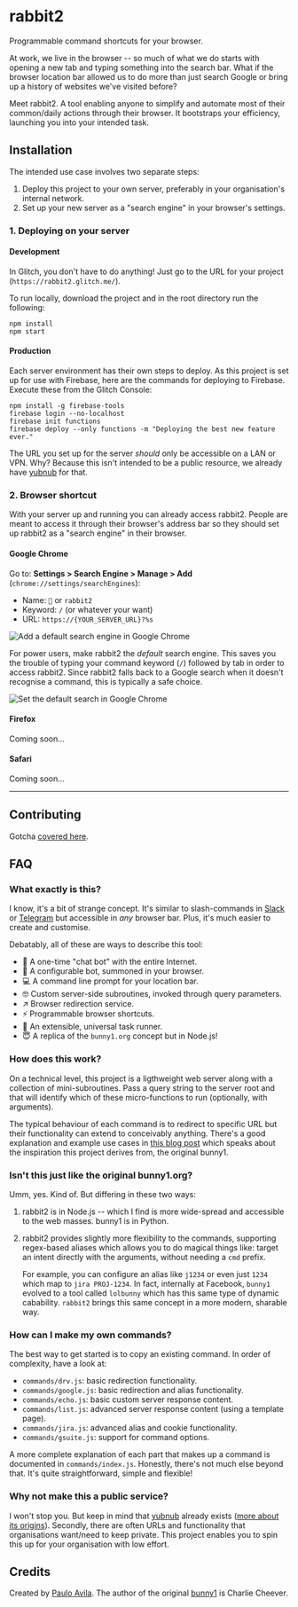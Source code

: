 # rabbit2

Programmable command shortcuts for your browser.

At work, we live in the browser -- so much of what we do starts with opening a new tab and typing something into the search bar. What if the browser location bar allowed us to do more than just search Google or bring up a history of websites we've visited before?

Meet rabbit2. A tool enabling anyone to simplify and automate most of their common/daily actions through their browser. It bootstraps your efficiency, launching you into your intended task.

## Installation

The intended use case involves two separate steps:

1. Deploy this project to your own server, preferably in your organisation's internal network.
2. Set up your new server as a "search engine" in your browser's settings.

### 1. Deploying on your server

#### Development

In Glitch, you don't have to do anything! Just go to the URL for your project (`https://rabbit2.glitch.me/`).

To run locally, download the project and in the root directory run the following:

```
npm install
npm start
```

#### Production

Each server environment has their own steps to deploy. As this project is set up for use with Firebase, here are the commands for deploying to Firebase. Execute these from the Glitch Console:

```
npm install -g firebase-tools
firebase login --no-localhost
firebase init functions
firebase deploy --only functions -m "Deploying the best new feature ever."
```

The URL you set up for the server _should_ only be accessible on a LAN or VPN. Why? Because this isn't intended to be a public resource, we already have [yubnub](https://yubnub.org/) for that.

### 2. Browser shortcut

With your server up and running you can already access rabbit2. People are meant to access it through their browser's address bar so they should set up rabbit2 as a "search engine" in their browser.

#### Google Chrome

Go to: **Settings > Search Engine > Manage > Add** (`chrome://settings/searchEngines`):

- Name: `🐇` or `rabbit2`
- Keyword: `/` (or whatever your want)
- URL: `https://{YOUR_SERVER_URL}?%s`

![Add a default search engine in Google Chrome](https://cdn.glitch.com/40653988-407c-4934-b535-6d482ecc2bcb%2Finstall-chrome-search-engine.png?v=1561110198292 "New Search Engine")

For power users, make rabbit2 the _default_ search engine. This saves you the trouble of typing your command keyword (`/`) followed by tab in order to access rabbit2. Since rabbit2 falls back to a Google search when it doesn't recognise a command, this is typically a safe choice.

![Set the default search in Google Chrome](https://cdn.glitch.com/40653988-407c-4934-b535-6d482ecc2bcb%2Finstall-chrome-search-engine-default.png "Default search engine")

#### Firefox

Coming soon...

#### Safari

Coming soon...

[//]: # (http://marioestrada.github.io/safari-omnikey/)


[//]: # (### Objectives: Utility, Simplicity, Extensibiliy)

---

## Contributing

Gotcha [covered here](./CONTRIBUTING.md).

## FAQ

### What exactly is this?

I know, it's a bit of strange concept. It's similar to slash-commands in [Slack](https://api.slack.com/slash-commands) or [Telegram](https://core.telegram.org/bots#commands) but accessible in _any_ browser bar. Plus, it's much easier to create and customise.

Debatably, all of these are ways to describe this tool:

- 💬 A one-time "chat bot" with the entire Internet.
- 🤖 A configurable bot, summoned in your browser.
- 💻 A command line prompt for your location bar.
- 🤓 Custom server-side subroutines, invoked through query parameters.
- ↗️ Browser redirection service.
- ⚡️ Programmable browser shortcuts.
- 🧐 An extensible, universal task runner.
- 😇 A replica of the `bunny1.org` concept but in Node.js!

### How does this work?

On a technical level, this project is a ligthweight web server along with a collection of mini-subroutines. Pass a query string to the server root and that will identify which of these micro-functions to run (optionally, with arguments).

The typical behaviour of each command is to redirect to specific URL but their functionality can extend to conceivably anything. There's a good explanation and example use cases in [this blog post](http://www.ccheever.com/blog/?p=74) which speaks about the inspiration this project derives from, the original bunny1.

### Isn't this just like the original bunny1.org?

Umm, yes. Kind of. But differing in these two ways:

1. rabbit2 is in Node.js -- which I find is more wide-spread and accessible to the web masses. bunny1 is in Python.
2. rabbit2 provides slightly more flexibility to the commands, supporting regex-based aliases which allows you to do magical things like: target an intent directly with the arguments, without needing a `cmd` prefix.

   For example, you can configure an alias like `j1234` or even just `1234` which map to `jira PROJ-1234`. In fact, internally at Facebook, `bunny1` evolved to a tool called `lolbunny` which has this same type of dynamic cabability. `rabbit2` brings this same concept in a more modern, sharable way.

### How can I make my own commands?

The best way to get started is to copy an existing command. In order of complexity, have a look at:

- `commands/drv.js`: basic redirection functionality.
- `commands/google.js`: basic redirection and alias functionality.
- `commands/echo.js`: basic custom server response content.
- `commands/list.js`: advanced server response content (using a template page).
- `commands/jira.js`: advanced alias and cookie functionality.
- `commands/gsuite.js`: support for command options.

A more complete explanation of each part that makes up a command is documented in `commands/index.js`. Honestly, there's not much else beyond that. It's quite straightforward, simple and flexible!

### Why not make this a public service?

I won't stop you. But keep in mind that [yubnub](https://yubnub.org/) already exists ([more about its origins](http://jonaquino.blogspot.com/2005/06/yubnub-my-entry-for-rails-day-24-hour.html?m=1)). Secondly, there are often URLs and functionality that organisations want/need to keep private. This project enables you to spin this up for your organisation with low effort.

## Credits

Created by [Paulo Avila](https://github.com/demoive). The author of the original [bunny1](https://github.com/ccheever/bunny1/) is Charlie Cheever.
